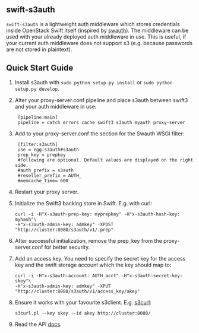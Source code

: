 swift-s3auth
------------
`swift-s3auth` is a lightweight auth middleware which stores credentials inside
OpenStack Swift itself (inspired by [swauth](https://github.com/openstack/swauth)).
The middleware can be used with your already deployed auth middleware in use.
This is useful, if your current auth middleware does not support s3 
(e.g. because passwords are not stored in plaintext).

Quick Start Guide
-----------------

1) Install s3auth with ``sudo python setup.py install`` or ``sudo python
   setup.py develop``.

2) Alter your proxy-server.conf pipeline and place s3auth between swift3 and your
   auth middleware in use:

        [pipeline:main]
        pipeline = catch_errors cache swift3 s3auth myauth proxy-server


3) Add to your proxy-server.conf the section for the Swauth WSGI filter:

        [filter:s3auth]
        use = egg:s3auth#s3auth
        prep_key = prepkey
        #Following are optional. Default values are displayed on the right side.
        #auth_prefix = s3auth
        #reseller_prefix = AUTH_
        #memcache_time= 600

4) Restart your proxy server.

6) Initialize the Swift3 backing store in Swift. E.g. with curl:

       curl -i -H"X-s3auth-prep-key: myprepkey" -H"x-s3auth-hash-key: myhash"\
       -H"x-s3auth-admin-key: admkey" -XPOST "http://cluster:8080/s3auth/v1/.prep"

7) After successful initialization, remove the prep_key from the proxy-server.conf
   for better security.

8) Add an access key. You need to specify the secret key for the access key and
   the swift storage account which the key should map to:
   
       curl -i -H"x-s3auth-account: AUTH_acct" -H"x-s3auth-secret-key: skey"\
       -H"x-s3auth-admin-key: admkey" -XPUT "http://cluster:8080/s3auth/v1/access_key/akey"

9) Ensure it works with your favourite s3client. E.g. [s3curl](https://github.com/rtdp/s3curl):

       s3curl.pl --key skey --id akey http://cluster:8080/

10) Read the API [docs](http://swift-s3auth.readthedocs.io/en/latest/middleware.html).